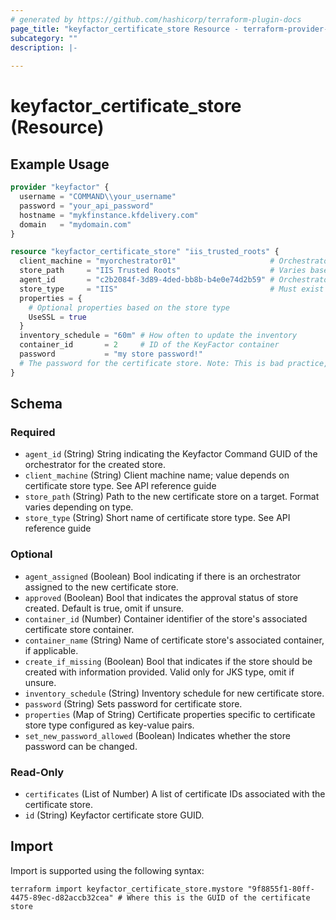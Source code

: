 ```yaml
---
# generated by https://github.com/hashicorp/terraform-plugin-docs
page_title: "keyfactor_certificate_store Resource - terraform-provider-keyfactor"
subcategory: ""
description: |-
  
---
```


# keyfactor_certificate_store (Resource)



## Example Usage

```terraform
provider "keyfactor" {
  username = "COMMAND\\your_username"
  password = "your_api_password"
  hostname = "mykfinstance.kfdelivery.com"
  domain   = "mydomain.com"
}

resource "keyfactor_certificate_store" "iis_trusted_roots" {
  client_machine = "myorchestrator01"                     # Orchestrator client name
  store_path     = "IIS Trusted Roots"                    # Varies based on store type
  agent_id       = "c2b2084f-3d89-4ded-bb8b-b4e0e74d2b59" # Orchestrator GUID
  store_type     = "IIS"                                  # Must exist in KeyFactor
  properties = {
    # Optional properties based on the store type
    UseSSL = true
  }
  inventory_schedule = "60m" # How often to update the inventory
  container_id       = 2     # ID of the KeyFactor container
  password           = "my store password!"
  # The password for the certificate store. Note: This is bad practice, use TF_VAR_<variable_name> instead.
}
```

<!-- schema generated by tfplugindocs -->
## Schema

### Required

- `agent_id` (String) String indicating the Keyfactor Command GUID of the orchestrator for the created store.
- `client_machine` (String) Client machine name; value depends on certificate store type. See API reference guide
- `store_path` (String) Path to the new certificate store on a target. Format varies depending on type.
- `store_type` (String) Short name of certificate store type. See API reference guide

### Optional

- `agent_assigned` (Boolean) Bool indicating if there is an orchestrator assigned to the new certificate store.
- `approved` (Boolean) Bool that indicates the approval status of store created. Default is true, omit if unsure.
- `container_id` (Number) Container identifier of the store's associated certificate store container.
- `container_name` (String) Name of certificate store's associated container, if applicable.
- `create_if_missing` (Boolean) Bool that indicates if the store should be created with information provided. Valid only for JKS type, omit if unsure.
- `inventory_schedule` (String) Inventory schedule for new certificate store.
- `password` (String) Sets password for certificate store.
- `properties` (Map of String) Certificate properties specific to certificate store type configured as key-value pairs.
- `set_new_password_allowed` (Boolean) Indicates whether the store password can be changed.

### Read-Only

- `certificates` (List of Number) A list of certificate IDs associated with the certificate store.
- `id` (String) Keyfactor certificate store GUID.

## Import

Import is supported using the following syntax:

```shell
terraform import keyfactor_certificate_store.mystore "9f8855f1-80ff-4475-89ec-d82accb32cea" # Where this is the GUID of the certificate store
```
